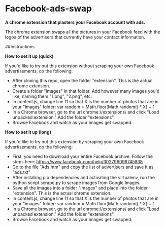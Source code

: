 # Facebook-ads-swap

**A chrome extension that plasters your Facebook account with ads.**

The chrome extension swaps all the pictures in your Facebook feed with the logos of the advertisers that currently have your contact information.

##Instructions

**How to set it up (quick)**

If you'd like to try out this extension without scraping your own Facebook advertisements, do the following:
* After cloning this repo, open the folder "extension". This is the actual chrome extension.
* Create a folder "images" in that folder. Add however many images you'd like, naming them "1.png", "2.png", etc.
* In content.js, change line 11 so that X is the number of photos that are in your "images" folder:
var random = Math.floor(Math.random() * X) + 1
* In a Chrome browser, go to the url chrome://extensions/ and click "Load unpacked extension." Add the folder "extensions".
* Browse Facebook and watch as your images get swapped.

**How to set it up (long)**

If you'd like to try out this extension by scraping your own Facebook advertisements, do the following:
* First, you need to download your entire Facebook archive. Follow the steps here: https://www.facebook.com/help/302796099745838
* Go to the file "Ads.htm" and copy the list of advertisers and save it as "ads.txt"
* After installing pip dependencies and activating the virtualenv, run the python script scrape.py to scrape images from Google Images.
* Save all the images into a folder "images" and place into the folder "extension". This is the actual chrome extension.
* In content.js, change line 11 so that X is the number of photos that are in your "images" folder:
var random = Math.floor(Math.random() * X) + 1
* In a Chrome browser, go to the url chrome://extensions/ and click "Load unpacked extension." Add the folder "extensions".
* Browse Facebook and watch as your images get swapped.
